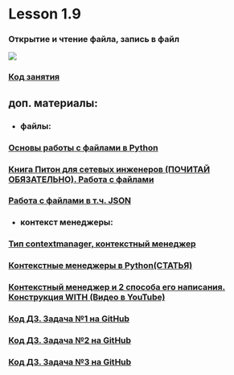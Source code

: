 # Lesson 1.9
### Открытие и чтение файла, запись в файл
![](https://cdn.discordapp.com/attachments/1007250454943641733/1026752184991371274/file.jpg)
### [Код занятия](https://replit.com/@InnaF/lesson19#main.py)
## доп. материалы:
- ### файлы:
### [Основы работы с файлами в Python](https://tproger.ru/articles/files-in-python/)
### [Книга Питон для сетевых инженеров (ПОЧИТАЙ ОБЯЗАТЕЛЬНО). Работа с файлами](https://pyneng.readthedocs.io/ru/latest/book/07_files/index.html)
### [Работа с файлами в т.ч. JSON](http://cs.mipt.ru/advanced_python/lessons/lab03.html)
- ### контекст менеджеры:
### [Тип contextmanager, контекстный менеджер](https://docs-python.ru/tutorial/osnovnye-vstroennye-tipy-python/kontekstnyj-menedzher-with/)
### [Контекстные менеджеры в Python(СТАТЬЯ)](https://digitology.tech/posts/kontekstnye-menedzhery-v-python/)
### [Контекстный менеджер и 2 способа его написания. Конструкция WITH (Видео в YouTube)](https://www.youtube.com/watch?v=IG6oIbuSwCc)

### [Код ДЗ. Задача №1 на GitHub](IO/Home_Task/Task_3/Task_1.py)
### [Код ДЗ. Задача №2 на GitHub](IO/Home_Task/Task_3/Task_2.py)
### [Код ДЗ. Задача №3 на GitHub](IO/Home_Task/Task_3/Task_3.py)
